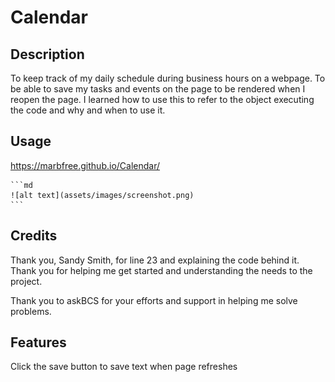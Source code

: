 # Calendar

## Description

To keep track of my daily schedule during business hours on a webpage.  To be able to save my tasks and events on the page to be rendered when I reopen the page.  I learned how to use this to refer to the object executing the code and why and when to use it.

## Usage

https://marbfree.github.io/Calendar/

    ```md
    ![alt text](assets/images/screenshot.png)
    ```

## Credits

Thank you, Sandy Smith, for line 23 and explaining the code behind it.  Thank you for helping me get started and understanding the needs to the project.

Thank you to askBCS for your efforts and support in helping me solve problems.

## Features

Click the save button to save text when page refreshes


